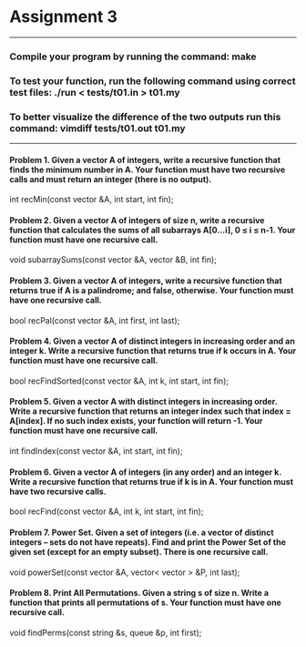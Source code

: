 # Assignment 3

----------------------------------------------------------------------------------

### Compile your program by running the command: make
### To test your function, run the following command using correct test files: ./run < tests/t01.in > t01.my
### To better visualize the difference of the two outputs run this command: vimdiff tests/t01.out t01.my

----------------------------------------------------------------------------------

#### Problem 1. Given a vector A of integers, write a recursive function that finds the minimum number in A. Your function must have two recursive calls and must return an integer (there is no output).

int recMin(const vector<int> &A, int start, int fin);

#### Problem 2. Given a vector A of integers of size n, write a recursive function that calculates the sums of all subarrays A[0…i], 0 ≤ i ≤ n-1. Your function must have one recursive call.

void subarraySums(const vector<int> &A, vector<int> &B, int fin);

#### Problem 3. Given a vector A of integers, write a recursive function that returns true if A is a palindrome; and false, otherwise. Your function must have one recursive call.

bool recPal(const vector<int> &A, int first, int last);

#### Problem 4. Given a vector A of distinct integers in increasing order and an integer k. Write a recursive function that returns true if k occurs in A. Your function must have one recursive call.

bool recFindSorted(const vector<int> &A, int k, int start, int fin);

#### Problem 5. Given a vector A with distinct integers in increasing order. Write a recursive function that returns an integer index such that index = A[index]. If no such index exists, your function will return -1. Your function must have one recursive call.

int findIndex(const vector<int> &A, int start, int fin);

#### Problem 6. Given a vector A of integers (in any order) and an integer k. Write a recursive function that returns true if k is in A. Your function must have two recursive calls.

bool recFind(const vector<int> &A, int k, int start, int fin);

#### Problem 7. Power Set. Given a set of integers (i.e. a vector of distinct integers – sets do not have repeats). Find and print the Power Set of the given set (except for an empty subset). There is one recursive call.

void powerSet(const vector<int> &A, vector< vector<int> > &P, int last);

#### Problem 8. Print All Permutations. Given a string s of size n. Write a function that prints all permutations of s. Your function must have one recursive call.

void findPerms(const string &s, queue<string> &p, int first);

